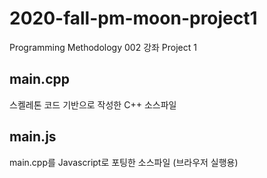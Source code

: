 # 2020-fall-pm-moon-project1
Programming Methodology 002 강좌 Project 1

## main.cpp
스켈레톤 코드 기반으로 작성한 C++ 소스파일

## main.js
main.cpp를 Javascript로 포팅한 소스파일 (브라우저 실행용)

